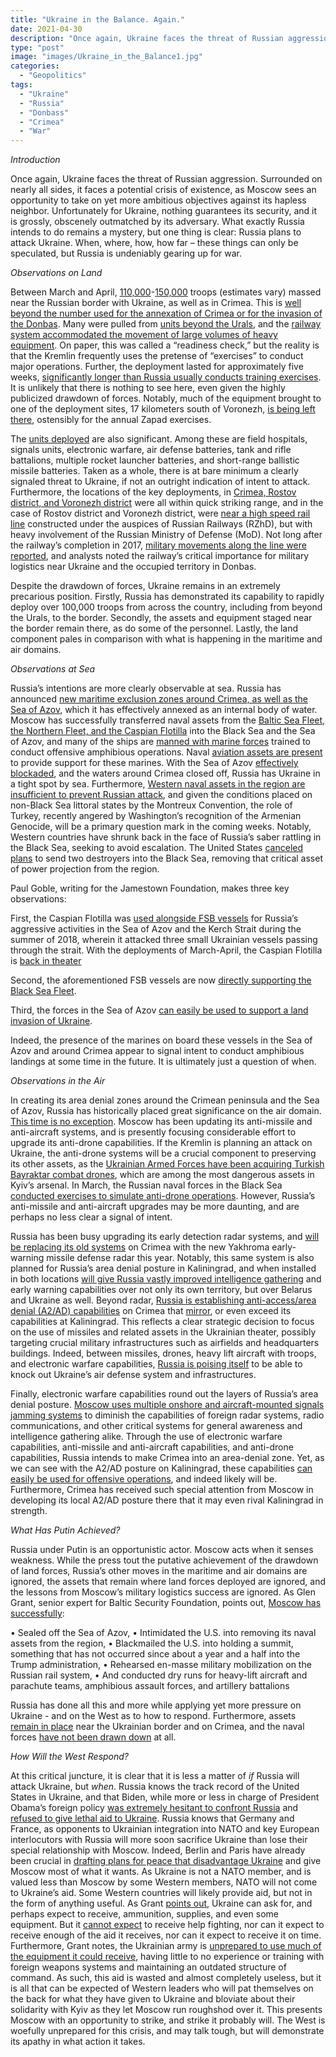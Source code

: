 ```yaml
---
title: "Ukraine in the Balance. Again."
date: 2021-04-30
description: "Once again, Ukraine faces the threat of Russian aggression. Surrounded on nearly all sides, it faces a potential crisis of existence, as Moscow sees an opportunity to take on yet more ambitious objectives against its hapless neighbor."
type: "post"
image: "images/Ukraine_in_the_Balance1.jpg"
categories:
  - "Geopolitics"
tags:
  - "Ukraine"
  - "Russia"
  - "Donbass"
  - "Crimea"
  - "War"
---
```


_Introduction_

Once again, Ukraine faces the threat of Russian aggression. Surrounded on nearly all sides, it faces a potential crisis of existence, as Moscow sees an opportunity to take on yet more ambitious objectives against its hapless neighbor. Unfortunately for Ukraine, nothing guarantees its security, and it is grossly, obscenely outmatched by its adversary. What exactly Russia intends to do remains a mystery, but one thing is clear: Russia plans to attack Ukraine. When, where, how, how far – these things can only be speculated, but Russia is undeniably gearing up for war.

_Observations on Land_

Between March and April, [110,000](https://jamestown.org/program/escalation-around-donbas-is-the-ukrainian-army-prepared-for-full-scale-russian-aggression/)-[150,000](https://www.reuters.com/world/europe/russian-military-build-up-near-ukraine-numbers-more-than-150000-troops-eus-2021-04-19/) troops (estimates vary) massed near the Russian border with Ukraine, as well as in Crimea. This is [well beyond the number used for the annexation of Crimea or for the invasion of the Donbas](https://jamestown.org/program/escalation-around-donbas-is-the-ukrainian-army-prepared-for-full-scale-russian-aggression/). Many were pulled from [units beyond the Urals](https://jamestown.org/program/declared-russian-troops-pull-out-did-the-kremlin-achieve-what-it-wanted/?fbclid=IwAR3pfA1KEJkEo5xVPaod5LadaXTQVxnC6vV9ZgETWgRfgX8tTTAoT4PbkDo), and the [railway system accommodated the movement of large volumes of heavy equipment](https://jamestown.org/program/declared-russian-troops-pull-out-did-the-kremlin-achieve-what-it-wanted/?fbclid=IwAR3pfA1KEJkEo5xVPaod5LadaXTQVxnC6vV9ZgETWgRfgX8tTTAoT4PbkDo). On paper, this was called a “readiness check,” but the reality is that the Kremlin frequently uses the pretense of “exercises” to conduct major operations. Further, the deployment lasted for approximately five weeks, [significantly longer than Russia usually conducts training exercises](https://www.csis.org/analysis/unpacking-russian-troop-buildup-along-ukraines-border). It is unlikely that there is nothing to see here, even given the highly publicized drawdown of forces. Notably, much of the equipment brought to one of the deployment sites, 17 kilometers south of Voronezh, [is being left there](https://www.csis.org/analysis/unpacking-russian-troop-buildup-along-ukraines-border), ostensibly for the annual Zapad exercises. 

The [units deployed](https://twitter.com/KofmanMichael/status/1382373261737086979) are also significant. Among these are field hospitals, signals units, electronic warfare, air defense batteries, tank and rifle battalions, multiple rocket launcher batteries, and short-range ballistic missile batteries. Taken as a whole, there is at bare minimum a clearly signaled threat to Ukraine, if not an outright indication of intent to attack. Furthermore, the locations of the key deployments, in [Crimea, Rostov district, and Voronezh district](https://www.rferl.org/a/russia-ukraine-military-buildup-larger-war-donbas/31208526.html) were all within quick striking range, and in the case of Rostov district and Voronezh district, were [near a high speed rail line](https://medium.com/dfrlab/choo-chooshka-new-russian-railway-and-military-movement-on-the-ukrainian-border-39070aacc0ef) constructed under the auspices of Russian Railways (RZhD), but with heavy involvement of the Russian Ministry of Defense (MoD). Not long after the railway’s completion in 2017, [military movements along the line were reported](https://medium.com/dfrlab/choo-chooshka-new-russian-railway-and-military-movement-on-the-ukrainian-border-39070aacc0ef), and analysts noted the railway’s critical importance for military logistics near Ukraine and the occupied territory in Donbas.

Despite the drawdown of forces, Ukraine remains in an extremely precarious position. Firstly, Russia has demonstrated its capability to rapidly deploy over 100,000 troops from across the country, including from beyond the Urals, to the border. Secondly, the assets and equipment staged near the border remain there, as do some of the personnel. Lastly, the land component pales in comparison with what is happening in the maritime and air domains. 

_Observations at Sea_

Russia’s intentions are more clearly observable at sea. Russia has announced [new maritime exclusion zones around Crimea, as well as the Sea of Azov](https://jamestown.org/program/moscow-pulls-back-land-forces-from-ukrainian-border-but-not-its-navy-in-black-sea/?fbclid=IwAR3KJIOmbtnqHDLC1jPGdLWMA3sqAX3g_gdMZWRiC8XYdq4RQOxJ8iKXDWk), which it has effectively annexed as an internal body of water. Moscow has successfully transferred naval assets from the [Baltic Sea Fleet, the Northern Fleet, and the Caspian Flotilla](https://jamestown.org/program/declared-russian-troops-pull-out-did-the-kremlin-achieve-what-it-wanted/?fbclid=IwAR3pfA1KEJkEo5xVPaod5LadaXTQVxnC6vV9ZgETWgRfgX8tTTAoT4PbkDo) into the Black Sea and the Sea of Azov, and many of the ships are [manned with marine forces](https://jamestown.org/program/moscow-pulls-back-land-forces-from-ukrainian-border-but-not-its-navy-in-black-sea/?fbclid=IwAR3KJIOmbtnqHDLC1jPGdLWMA3sqAX3g_gdMZWRiC8XYdq4RQOxJ8iKXDWk) trained to conduct offensive amphibious operations. Naval [aviation assets are present](https://jamestown.org/program/moscow-pulls-back-land-forces-from-ukrainian-border-but-not-its-navy-in-black-sea/?fbclid=IwAR3KJIOmbtnqHDLC1jPGdLWMA3sqAX3g_gdMZWRiC8XYdq4RQOxJ8iKXDWk) to provide support for these marines. With the Sea of Azov [effectively blockaded](https://jamestown.org/program/russia-effectively-seizes-control-of-sea-of-azov-threatening-ukraine/?fbclid=IwAR2QRPQryk6h26oTv3VHiiSO28LZFPiAJH1gZPnqKKKHO8K6FlhawZxgvn4), and the waters around Crimea closed off, Russia has Ukraine in a tight spot by sea. Furthermore, [Western naval assets in the region are insufficient to prevent Russian attack](https://jamestown.org/program/moscow-pulls-back-land-forces-from-ukrainian-border-but-not-its-navy-in-black-sea/?fbclid=IwAR3KJIOmbtnqHDLC1jPGdLWMA3sqAX3g_gdMZWRiC8XYdq4RQOxJ8iKXDWk), and given the conditions placed on non-Black Sea littoral states by the Montreux Convention, the role of Turkey, recently angered by Washington’s recognition of the Armenian Genocide, will be a primary question mark in the coming weeks. Notably, Western countries have shrunk back in the face of Russia’s saber rattling in the Black Sea, seeking to avoid escalation. The United States [canceled plans](https://www.politico.com/news/2021/04/15/us-navy-ukraine-russia-tensions-481897) to send two destroyers into the Black Sea, removing that critical asset of power projection from the region.

Paul Goble, writing for the Jamestown Foundation, makes three key observations: 

First, the Caspian Flotilla was [used alongside FSB vessels](https://jamestown.org/program/moscow-pulls-back-land-forces-from-ukrainian-border-but-not-its-navy-in-black-sea/?fbclid=IwAR3KJIOmbtnqHDLC1jPGdLWMA3sqAX3g_gdMZWRiC8XYdq4RQOxJ8iKXDWk) for Russia’s aggressive activities in the Sea of Azov and the Kerch Strait during the summer of 2018, wherein it attacked three small Ukrainian vessels passing through the strait. With the deployments of March-April, the Caspian Flotilla is [back in theater](https://jamestown.org/program/russia-effectively-seizes-control-of-sea-of-azov-threatening-ukraine/?fbclid=IwAR2QRPQryk6h26oTv3VHiiSO28LZFPiAJH1gZPnqKKKHO8K6FlhawZxgvn4)

Second, the aforementioned FSB vessels are now [directly supporting the Black Sea Fleet](https://jamestown.org/program/russia-effectively-seizes-control-of-sea-of-azov-threatening-ukraine/?fbclid=IwAR2QRPQryk6h26oTv3VHiiSO28LZFPiAJH1gZPnqKKKHO8K6FlhawZxgvn4).

Third, the forces in the Sea of Azov [can easily be used to support a land invasion of Ukraine](https://jamestown.org/program/russia-effectively-seizes-control-of-sea-of-azov-threatening-ukraine/?fbclid=IwAR2QRPQryk6h26oTv3VHiiSO28LZFPiAJH1gZPnqKKKHO8K6FlhawZxgvn4).

Indeed, the presence of the marines on board these vessels in the Sea of Azov and around Crimea appear to signal intent to conduct amphibious landings at some time in the future. It is ultimately just a question of when. 

_Observations in the Air_

In creating its area denial zones around the Crimean peninsula and the Sea of Azov, Russia has historically placed great significance on the air domain. [This time is no exception](https://jamestown.org/program/crimea-the-expanding-military-capabilities-of-russias-area-denial-zone-in-the-black-sea/). Moscow has been updating its anti-missile and anti-aircraft systems, and is presently focusing considerable effort to upgrade its anti-drone capabilities. If the Kremlin is planning an attack on Ukraine, the anti-drone systems will be a crucial component to preserving its other assets, as the [Ukrainian Armed Forces have been acquiring Turkish Bayraktar combat drones](https://jamestown.org/program/crimea-the-expanding-military-capabilities-of-russias-area-denial-zone-in-the-black-sea/), which are among the most dangerous assets in Kyiv’s arsenal. In March, the Russian naval forces in the Black Sea [conducted exercises to simulate anti-drone operations](https://jamestown.org/program/crimea-the-expanding-military-capabilities-of-russias-area-denial-zone-in-the-black-sea/). However, Russia’s anti-missile and anti-aircraft upgrades may be more daunting, and are perhaps no less clear a signal of intent.

Russia has been busy upgrading its early detection radar systems, and [will be replacing its old systems](https://jamestown.org/program/crimea-the-expanding-military-capabilities-of-russias-area-denial-zone-in-the-black-sea/) on Crimea with the new Yakhroma early-warning missile defense radar this year. Notably, this same system is also planned for Russia’s area denial posture in Kaliningrad, and when installed in both locations [will give Russia vastly improved intelligence gathering](https://jamestown.org/program/crimea-the-expanding-military-capabilities-of-russias-area-denial-zone-in-the-black-sea/) and early warning capabilities over not only its own territory, but over Belarus and Ukraine as well. Beyond radar, [Russia is establishing anti-access/area denial (A2/AD) capabilities](https://jamestown.org/program/crimea-the-expanding-military-capabilities-of-russias-area-denial-zone-in-the-black-sea/) on Crimea that [mirror](https://www.fpri.org/article/2020/07/maritime-security-issues-in-the-baltic-sea-region/), or even exceed its capabilities at Kaliningrad. This reflects a clear strategic decision to focus on the use of missiles and related assets in the Ukrainian theater, possibly targeting crucial military infrastructures such as airfields and headquarters buildings. Indeed, between missiles, drones, heavy lift aircraft with troops, and electronic warfare capabilities, [Russia is poising itself](https://www.youtube.com/watch?v=BzdrzeXs6Do) to be able to knock out Ukraine’s air defense system and infrastructures.

Finally, electronic warfare capabilities round out the layers of Russia’s area denial posture. [Moscow uses multiple onshore and aircraft-mounted signals jamming systems](https://jamestown.org/program/crimea-the-expanding-military-capabilities-of-russias-area-denial-zone-in-the-black-sea/) to diminish the capabilities of foreign radar systems, radio communications, and other critical systems for general awareness and intelligence gathering alike. Through the use of electronic warfare capabilities, anti-missile and anti-aircraft capabilities, and anti-drone capabilities, Russia intends to make Crimea into an area-denial zone. Yet, as we can see with the A2/AD posture on Kaliningrad, these capabilities [can easily be used for offensive operations](https://www.fpri.org/article/2020/07/maritime-security-issues-in-the-baltic-sea-region/), and indeed likely will be. Furthermore, Crimea has received such special attention from Moscow in developing its local A2/AD posture there that it may even rival Kaliningrad in strength. 

_What Has Putin Achieved?_

Russia under Putin is an opportunistic actor. Moscow acts when it senses weakness. While the press tout the putative achievement of the drawdown of land forces, Russia’s other moves in the maritime and air domains are ignored, the assets that remain where land forces deployed are ignored, and the lessons from Moscow’s military logistics success are ignored. As Glen Grant, senior expert for Baltic Security Foundation, points out, [Moscow has successfully](https://www.facebook.com/glen.grant.908/posts/10165767361330112):

•	Sealed off the Sea of Azov,
•	Intimidated the U.S. into removing its naval assets from the region,
•	Blackmailed the U.S. into holding a summit, something that has not occurred since about a year and a half into the Trump administration,
•	Rehearsed en-masse military mobilization on the Russian rail system,
•	And conducted dry runs for heavy-lift aircraft and parachute teams, amphibious assault forces, and artillery battalions

Russia has done all this and more while applying yet more pressure on Ukraine - and on the West as to how to respond. Furthermore, assets [remain in place](https://jamestown.org/program/escalation-around-donbas-is-the-ukrainian-army-prepared-for-full-scale-russian-aggression/) near the Ukrainian border and on Crimea, and the naval forces [have not been drawn down](https://jamestown.org/program/declared-russian-troops-pull-out-did-the-kremlin-achieve-what-it-wanted/?fbclid=IwAR3pfA1KEJkEo5xVPaod5LadaXTQVxnC6vV9ZgETWgRfgX8tTTAoT4PbkDo) at all. 

_How Will the West Respond?_

At this critical juncture, it is clear that it is less a matter of _if_ Russia will attack Ukraine, but _when_. Russia knows the track record of the United States in Ukraine, and that Biden, while more or less in charge of President Obama’s foreign policy [was extremely hesitant to confront Russia](https://www.brookings.edu/blog/order-from-chaos/2018/03/05/dont-rehabilitate-obama-on-russia/) and [refused to give lethal aid to Ukraine](https://www.brookings.edu/blog/order-from-chaos/2018/03/05/dont-rehabilitate-obama-on-russia/). Russia knows that Germany and France, as opponents to Ukrainian integration into NATO and key European interlocutors with Russia will more soon sacrifice Ukraine than lose their special relationship with Moscow. Indeed, Berlin and Paris have already been crucial in [drafting plans for peace that disadvantage Ukraine](https://jamestown.org/program/russia-entraps-ukraines-president-in-the-steinmeier-formula/) and give Moscow most of what it wants. As Ukraine is not a NATO member, and is valued less than Moscow by some Western members, NATO will not come to Ukraine’s aid. Some Western countries will likely provide aid, but not in the form of anything useful. As Grant [points out](https://www.youtube.com/watch?v=BzdrzeXs6Do), Ukraine can ask for, and perhaps expect to receive, ammunition, supplies, and even some equipment. But it [cannot expect](https://www.youtube.com/watch?v=BzdrzeXs6Do) to receive help fighting, nor can it expect to receive enough of the aid it receives, nor can it expect to receive it on time. Furthermore, Grant notes, the Ukrainian army is [unprepared to use much of the equipment it could receive](https://www.youtube.com/watch?v=BzdrzeXs6Do), having little to no experience or training with foreign weapons systems and maintaining an outdated structure of command. As such, this aid is wasted and almost completely useless, but it is all that can be expected of Western leaders who will pat themselves on the back for what they have given to Ukraine and bloviate about their solidarity with Kyiv as they let Moscow run roughshod over it. This presents Moscow with an opportunity to strike, and strike it probably will. The West is woefully unprepared for this crisis, and may talk tough, but will demonstrate its apathy in what action it takes. 

